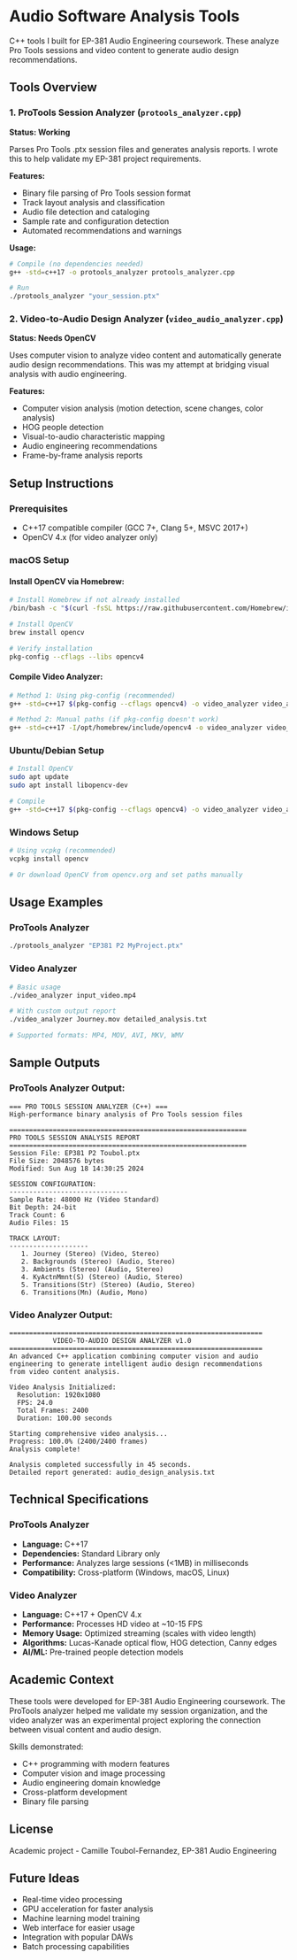 # Audio Software Analysis Tools

C++ tools I built for EP-381 Audio Engineering coursework. These analyze Pro Tools sessions and video content to generate audio design recommendations.

## Tools Overview

### 1. ProTools Session Analyzer (`protools_analyzer.cpp`)
**Status: Working**

Parses Pro Tools .ptx session files and generates analysis reports. I wrote this to help validate my EP-381 project requirements.

**Features:**
- Binary file parsing of Pro Tools session format
- Track layout analysis and classification  
- Audio file detection and cataloging
- Sample rate and configuration detection
- Automated recommendations and warnings

**Usage:**
```bash
# Compile (no dependencies needed)
g++ -std=c++17 -o protools_analyzer protools_analyzer.cpp

# Run
./protools_analyzer "your_session.ptx"
```

### 2. Video-to-Audio Design Analyzer (`video_audio_analyzer.cpp`)
**Status: Needs OpenCV**

Uses computer vision to analyze video content and automatically generate audio design recommendations. This was my attempt at bridging visual analysis with audio engineering.

**Features:**
- Computer vision analysis (motion detection, scene changes, color analysis)
- HOG people detection
- Visual-to-audio characteristic mapping
- Audio engineering recommendations
- Frame-by-frame analysis reports

## Setup Instructions

### Prerequisites
- C++17 compatible compiler (GCC 7+, Clang 5+, MSVC 2017+)
- OpenCV 4.x (for video analyzer only)

### macOS Setup

#### Install OpenCV via Homebrew:
```bash
# Install Homebrew if not already installed
/bin/bash -c "$(curl -fsSL https://raw.githubusercontent.com/Homebrew/install/HEAD/install.sh)"

# Install OpenCV
brew install opencv

# Verify installation
pkg-config --cflags --libs opencv4
```

#### Compile Video Analyzer:
```bash
# Method 1: Using pkg-config (recommended)
g++ -std=c++17 $(pkg-config --cflags opencv4) -o video_analyzer video_audio_analyzer.cpp $(pkg-config --libs opencv4)

# Method 2: Manual paths (if pkg-config doesn't work)
g++ -std=c++17 -I/opt/homebrew/include/opencv4 -o video_analyzer video_audio_analyzer.cpp -L/opt/homebrew/lib -lopencv_core -lopencv_imgproc -lopencv_imgcodecs -lopencv_videoio -lopencv_objdetect -lopencv_features2d -lopencv_video
```

### Ubuntu/Debian Setup
```bash
# Install OpenCV
sudo apt update
sudo apt install libopencv-dev

# Compile
g++ -std=c++17 $(pkg-config --cflags opencv4) -o video_analyzer video_audio_analyzer.cpp $(pkg-config --libs opencv4)
```

### Windows Setup
```bash
# Using vcpkg (recommended)
vcpkg install opencv

# Or download OpenCV from opencv.org and set paths manually
```

## Usage Examples

### ProTools Analyzer
```bash
./protools_analyzer "EP381 P2 MyProject.ptx"
```

### Video Analyzer
```bash
# Basic usage
./video_analyzer input_video.mp4

# With custom output report
./video_analyzer Journey.mov detailed_analysis.txt

# Supported formats: MP4, MOV, AVI, MKV, WMV
```

## Sample Outputs

### ProTools Analyzer Output:
```
=== PRO TOOLS SESSION ANALYZER (C++) ===
High-performance binary analysis of Pro Tools session files

============================================================
PRO TOOLS SESSION ANALYSIS REPORT
============================================================
Session File: EP381 P2 Toubol.ptx
File Size: 2048576 bytes
Modified: Sun Aug 18 14:30:25 2024

SESSION CONFIGURATION:
------------------------------
Sample Rate: 48000 Hz (Video Standard)
Bit Depth: 24-bit
Track Count: 6
Audio Files: 15

TRACK LAYOUT:
--------------------
   1. Journey (Stereo) (Video, Stereo)
   2. Backgrounds (Stereo) (Audio, Stereo)
   3. Ambients (Stereo) (Audio, Stereo)
   4. KyActnMmnt(S) (Stereo) (Audio, Stereo)
   5. Transitions(Str) (Stereo) (Audio, Stereo)
   6. Transitions(Mn) (Audio, Mono)
```

### Video Analyzer Output:
```
================================================================
           VIDEO-TO-AUDIO DESIGN ANALYZER v1.0
================================================================
An advanced C++ application combining computer vision and audio
engineering to generate intelligent audio design recommendations
from video content analysis.

Video Analysis Initialized:
  Resolution: 1920x1080
  FPS: 24.0
  Total Frames: 2400
  Duration: 100.00 seconds

Starting comprehensive video analysis...
Progress: 100.0% (2400/2400 frames)
Analysis complete!

Analysis completed successfully in 45 seconds.
Detailed report generated: audio_design_analysis.txt
```

## Technical Specifications

### ProTools Analyzer
- **Language:** C++17
- **Dependencies:** Standard Library only
- **Performance:** Analyzes large sessions (<1MB) in milliseconds
- **Compatibility:** Cross-platform (Windows, macOS, Linux)

### Video Analyzer
- **Language:** C++17 + OpenCV 4.x
- **Performance:** Processes HD video at ~10-15 FPS
- **Memory Usage:** Optimized streaming (scales with video length)
- **Algorithms:** Lucas-Kanade optical flow, HOG detection, Canny edges
- **AI/ML:** Pre-trained people detection models

## Academic Context

These tools were developed for EP-381 Audio Engineering coursework. The ProTools analyzer helped me validate my session organization, and the video analyzer was an experimental project exploring the connection between visual content and audio design.

Skills demonstrated:
- C++ programming with modern features
- Computer vision and image processing
- Audio engineering domain knowledge
- Cross-platform development
- Binary file parsing

## License

Academic project - Camille Toubol-Fernandez, EP-381 Audio Engineering

## Future Ideas

- Real-time video processing
- GPU acceleration for faster analysis
- Machine learning model training
- Web interface for easier usage
- Integration with popular DAWs
- Batch processing capabilities
